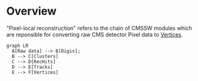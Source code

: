 # Overview

"Pixel-local reconstruction" refers to the chain of CMSSW modules which
are reponsible for converting raw CMS detector Pixel data to [Vertices](../../basic-concepts.md#vertex).

```mermaid
graph LR
  A[Raw data] --> B[Digis];
  B --> C[Clusters]
  C --> D[RecHits]
  D --> E[Tracks]
  E --> F[Vertices]
```
